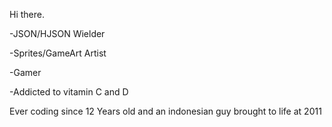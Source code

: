 Hi there.

-JSON/HJSON Wielder

-Sprites/GameArt Artist

-Gamer 

-Addicted to vitamin C and D

Ever coding since 12 Years old and an indonesian guy brought to life at 2011

